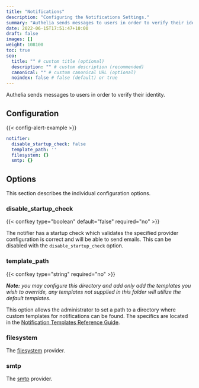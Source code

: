 ```yaml
---
title: "Notifications"
description: "Configuring the Notifications Settings."
summary: "Authelia sends messages to users in order to verify their identity. This section describes how to configure this."
date: 2022-06-15T17:51:47+10:00
draft: false
images: []
weight: 108100
toc: true
seo:
  title: "" # custom title (optional)
  description: "" # custom description (recommended)
  canonical: "" # custom canonical URL (optional)
  noindex: false # false (default) or true
---
```


Authelia sends messages to users in order to verify their identity.

## Configuration

{{< config-alert-example >}}

```yaml {title="configuration.yml"}
notifier:
  disable_startup_check: false
  template_path: ''
  filesystem: {}
  smtp: {}
```

## Options

This section describes the individual configuration options.

### disable_startup_check

{{< confkey type="boolean" default="false" required="no" >}}

The notifier has a startup check which validates the specified provider configuration is correct and will be able to
send emails. This can be disabled with the `disable_startup_check` option.

### template_path

{{< confkey type="string" required="no" >}}

*__Note:__ you may configure this directory and add only add the templates you wish to override, any templates not
supplied in this folder will utilize the default templates.*

This option allows the administrator to set a path to a directory where custom templates for notifications can be found.
The specifics are located in the
[Notification Templates Reference Guide](../../reference/guides/notification-templates.md).

### filesystem

The [filesystem](file.md) provider.

### smtp

The [smtp](smtp.md) provider.
